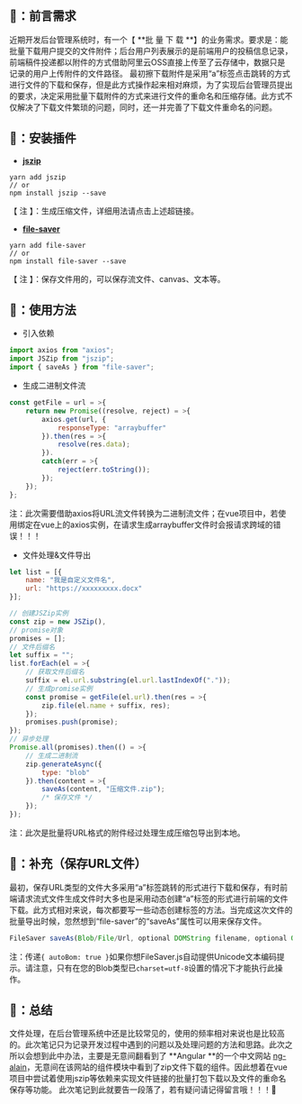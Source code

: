 ## 🚀：前言需求
近期开发后台管理系统时，有一个【 **批 量 下 载 **】的业务需求。要求是：能批量下载用户提交的文件附件；后台用户列表展示的是前端用户的投稿信息记录，前端稿件投递都以附件的方式借助阿里云OSS直接上传至了云存储中，数据只是记录的用户上传附件的文件路径。
最初擦下载附件是采用“a”标签点击跳转的方式进行文件的下载和保存，但是此方式操作起来相对麻烦，为了实现后台管理员提出的要求，决定采用批量下载附件的方式来进行文件的重命名和压缩存储。此方式不仅解决了下载文件繁琐的问题，同时，还一并完善了下载文件重命名的问题。

## 🍉：安装插件

   - [**jszip**](https://stuk.github.io/jszip/)
```shell
yarn add jszip 
// or
npm install jszip --save
```
【 注 】：生成压缩文件，详细用法请点击上述超链接。

   - [**file-saver**](https://github.com/eligrey/FileSaver.js#readme)
```shell
yarn add file-saver
// or
npm install file-saver --save
```
【 注 】：保存文件用的，可以保存流文件、canvas、文本等。

## 🍎：使用方法

- 引入依赖
```javascript
import axios from "axios";
import JSZip from "jszip";
import { saveAs } from "file-saver";
```

- 生成二进制文件流
```javascript
const getFile = url = >{
	return new Promise((resolve, reject) = >{
		axios.get(url, {
			responseType: "arraybuffer"
		}).then(res = >{
			resolve(res.data);
		}).
		catch(err = >{
			reject(err.toString());
		});
	});
};
```
注：此次需要借助axios将URL流文件转换为二进制流文件；在vue项目中，若使用绑定在vue上的axios实例，在请求生成arraybuffer文件时会报请求跨域的错误！！！

- 文件处理&文件导出
```javascript
let list = [{
	name: "我是自定义文件名",
	url: "https://xxxxxxxxx.docx"
}];

// 创建JSZip实例
const zip = new JSZip(),
// promise对象
promises = [];
// 文件后缀名
let suffix = "";
list.forEach(el = >{
	// 获取文件后缀名
	suffix = el.url.substring(el.url.lastIndexOf("."));
	// 生成promise实例
	const promise = getFile(el.url).then(res = >{
		zip.file(el.name + suffix, res);
	});
	promises.push(promise);
});
// 异步处理
Promise.all(promises).then(() = >{
	// 生成二进制流
	zip.generateAsync({
		type: "blob"
	}).then(content = >{
		saveAs(content, "压缩文件.zip");
		/* 保存文件 */
	});
});
```
注：此次是批量将URL格式的附件经过处理生成压缩包导出到本地。

## 🙅‍：补充（保存URL文件）
最初，保存URL类型的文件大多采用“a”标签跳转的形式进行下载和保存，有时前端请求流式文件生成文件时大多也是采用动态创建“a”标签的形式进行前端的文件下载。此方式相对来说，每次都要写一些动态创建标签的方法。当完成这次文件的批量导出时候，忽然想到“file-saver”的“saveAs”属性可以用来保存文件。
```javascript
FileSaver saveAs(Blob/File/Url, optional DOMString filename, optional Object { autoBom })
```
注：传递`{ autoBom: true }`如果你想FileSaver.js自动提供Unicode文本编码提示。请注意，只有在您的Blob类型已`charset=utf-8`设置的情况下才能执行此操作。

## 🐒：总结
文件处理，在后台管理系统中还是比较常见的，使用的频率相对来说也是比较高的。此次笔记只为记录开发过程中遇到的问题以及处理问题的方法和思路。此次之所以会想到此中办法，主要是无意间翻看到了 **Angular **的一个中文网站 [ng-alain](https://ng-alain.com/zh)，无意间在该网站的组件模块中看到了zip文件下载的组件。因此想着在vue项目中尝试着使用jszip等依赖来实现文件链接的批量打包下载以及文件的重命名保存等功能。
此次笔记到此就要告一段落了，若有疑问请记得留言哦！！！🍎

